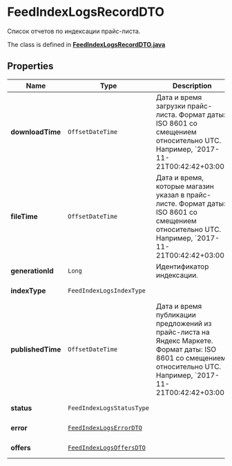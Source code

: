 

# FeedIndexLogsRecordDTO

Список отчетов по индексации прайс-листа.

The class is defined in **[FeedIndexLogsRecordDTO.java](../../src/main/java/org/openapitools/model/FeedIndexLogsRecordDTO.java)**

## Properties

Name | Type | Description | Notes
------------ | ------------- | ------------- | -------------
**downloadTime** | `OffsetDateTime` | Дата и время загрузки прайс-листа.  Формат даты: ISO 8601 со смещением относительно UTC. Например, &#x60;2017-11-21T00:42:42+03:00&#x60;.  |  [optional property]
**fileTime** | `OffsetDateTime` | Дата и время, которые магазин указал в прайс-листе.  Формат даты: ISO 8601 со смещением относительно UTC. Например, &#x60;2017-11-21T00:42:42+03:00&#x60;.  |  [optional property]
**generationId** | `Long` | Идентификатор индексации. |  [optional property]
**indexType** | `FeedIndexLogsIndexType` |  |  [optional property]
**publishedTime** | `OffsetDateTime` | Дата и время публикации предложений из прайс-листа на Яндекс Маркете.  Формат даты: ISO 8601 со смещением относительно UTC. Например, &#x60;2017-11-21T00:42:42+03:00&#x60;.  |  [optional property]
**status** | `FeedIndexLogsStatusType` |  |  [optional property]
**error** | [`FeedIndexLogsErrorDTO`](FeedIndexLogsErrorDTO.md) |  |  [optional property]
**offers** | [`FeedIndexLogsOffersDTO`](FeedIndexLogsOffersDTO.md) |  |  [optional property]










